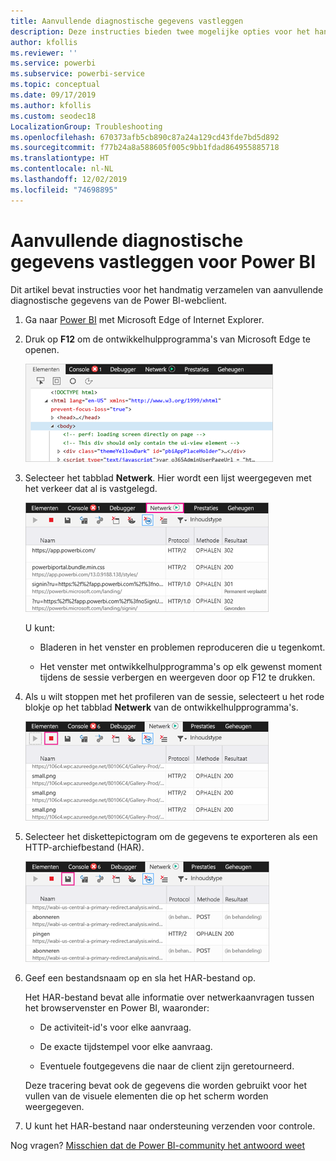 ```yaml
---
title: Aanvullende diagnostische gegevens vastleggen
description: Deze instructies bieden twee mogelijke opties voor het handmatig verzamelen van aanvullende diagnostische gegevens van de Power BI-webclient.
author: kfollis
ms.reviewer: ''
ms.service: powerbi
ms.subservice: powerbi-service
ms.topic: conceptual
ms.date: 09/17/2019
ms.author: kfollis
ms.custom: seodec18
LocalizationGroup: Troubleshooting
ms.openlocfilehash: 670373afb5cb890c87a24a129cd43fde7bd5d892
ms.sourcegitcommit: f77b24a8a588605f005c9bb1fdad864955885718
ms.translationtype: HT
ms.contentlocale: nl-NL
ms.lasthandoff: 12/02/2019
ms.locfileid: "74698895"
---
```

# <a name="capture-additional-diagnostic-information-for-power-bi"></a>Aanvullende diagnostische gegevens vastleggen voor Power BI

Dit artikel bevat instructies voor het handmatig verzamelen van aanvullende diagnostische gegevens van de Power BI-webclient.

1. Ga naar [Power BI](https://app.powerbi.com) met Microsoft Edge of Internet Explorer.

1. Druk op **F12** om de ontwikkelhulpprogramma's van Microsoft Edge te openen.

   ![Schermafbeelding van het tabblad met ontwikkelhulpprogramma's van Microsoft Edge.](media/service-admin-capturing-additional-diagnostic-information-for-power-bi/edge-developer-tools.png)

1. Selecteer het tabblad **Netwerk**. Hier wordt een lijst weergegeven met het verkeer dat al is vastgelegd.

   ![Schermafbeelding van het tabblad Netwerk van de ontwikkelhulpprogramma's van Microsoft Edge.](media/service-admin-capturing-additional-diagnostic-information-for-power-bi/edge-network-tab.png)

    U kunt:

    * Bladeren in het venster en problemen reproduceren die u tegenkomt.

    * Het venster met ontwikkelhulpprogramma's op elk gewenst moment tijdens de sessie verbergen en weergeven door op F12 te drukken.

1. Als u wilt stoppen met het profileren van de sessie, selecteert u het rode blokje op het tabblad **Netwerk** van de ontwikkelhulpprogramma's.

   ![Schermafbeelding van het tabblad Netwerk van de ontwikkelhulpprogramma's van Microsoft Edge met de optie voor het stoppen van de profileringssessie.](media/service-admin-capturing-additional-diagnostic-information-for-power-bi/edge-network-tab-stop.png)

1. Selecteer het diskettepictogram om de gegevens te exporteren als een HTTP-archiefbestand (HAR).

   ![Schermafbeelding van het tabblad Netwerk van de ontwikkelhulpprogramma's van Microsoft Edge met de optie voor het exporteren van gegevens.](media/service-admin-capturing-additional-diagnostic-information-for-power-bi/edge-network-tab-save.png)

1. Geef een bestandsnaam op en sla het HAR-bestand op.

    Het HAR-bestand bevat alle informatie over netwerkaanvragen tussen het browservenster en Power BI, waaronder:

    * De activiteit-id's voor elke aanvraag.

    * De exacte tijdstempel voor elke aanvraag.

    * Eventuele foutgegevens die naar de client zijn geretourneerd.

    Deze tracering bevat ook de gegevens die worden gebruikt voor het vullen van de visuele elementen die op het scherm worden weergegeven.

1. U kunt het HAR-bestand naar ondersteuning verzenden voor controle.

Nog vragen? [Misschien dat de Power BI-community het antwoord weet](https://community.powerbi.com/)
